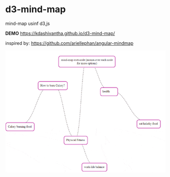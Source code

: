 # d3-mind-map
mind-map usinf d3,js


**DEMO**
https://kdashivantha.github.io/d3-mind-map/



inspired by:
https://github.com/ariellephan/angular-mindmap


![](d3-mind-map.gif)